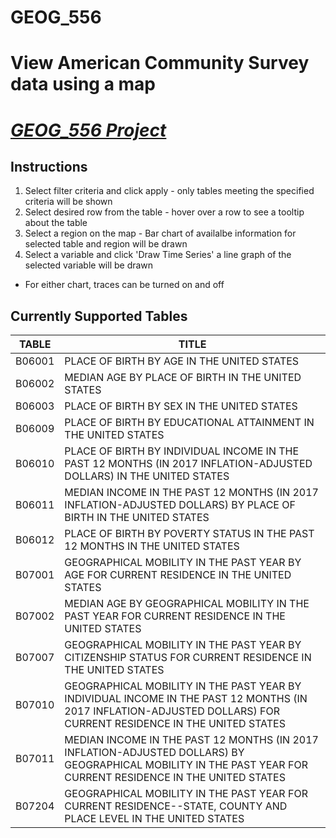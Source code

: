 # GEOG_556

View American Community Survey data using a map
===

<a href="https://dbmellen.github.io/GEOG_556/Donald_Mellen_Project.html" target="_blank">***GEOG_556 Project***</a>
================

Instructions
-----------

1. Select filter criteria and click apply - only tables meeting the specified criteria will be shown 
2. Select desired row from the table - hover over a row to see a tooltip about the table 
3. Select a region on the map - Bar chart of availalbe information for selected table and region will be drawn 
4. Select a variable and click 'Draw Time Series' a line graph of the selected variable will be drawn 

* For either chart, traces can be turned on and off 

Currently Supported Tables
--------------------------

|TABLE|TITLE|
|---|---|
|B06001|PLACE OF BIRTH BY AGE IN THE UNITED STATES|
|B06002|MEDIAN AGE BY PLACE OF BIRTH IN THE UNITED STATES|
|B06003|PLACE OF BIRTH BY SEX IN THE UNITED STATES|
|B06009|PLACE OF BIRTH BY EDUCATIONAL ATTAINMENT IN THE UNITED STATES|
|B06010|PLACE OF BIRTH BY INDIVIDUAL INCOME IN THE PAST 12 MONTHS (IN 2017 INFLATION-ADJUSTED DOLLARS) IN THE UNITED STATES|
|B06011|MEDIAN INCOME IN THE PAST 12 MONTHS (IN 2017 INFLATION-ADJUSTED DOLLARS) BY PLACE OF BIRTH IN THE UNITED STATES|
|B06012|PLACE OF BIRTH BY POVERTY STATUS IN THE PAST 12 MONTHS IN THE UNITED STATES|
|B07001|GEOGRAPHICAL MOBILITY IN THE PAST YEAR BY AGE FOR CURRENT RESIDENCE IN THE UNITED STATES|
|B07002|MEDIAN AGE BY GEOGRAPHICAL MOBILITY IN THE PAST YEAR FOR CURRENT RESIDENCE IN THE UNITED STATES|
|B07007|GEOGRAPHICAL MOBILITY IN THE PAST YEAR BY CITIZENSHIP STATUS FOR CURRENT RESIDENCE IN THE UNITED STATES|
|B07010|GEOGRAPHICAL MOBILITY IN THE PAST YEAR BY INDIVIDUAL INCOME IN THE PAST 12 MONTHS (IN 2017 INFLATION-ADJUSTED DOLLARS) FOR CURRENT RESIDENCE IN THE UNITED STATES|
|B07011|MEDIAN INCOME IN THE PAST 12 MONTHS (IN 2017 INFLATION-ADJUSTED DOLLARS) BY GEOGRAPHICAL MOBILITY IN THE PAST YEAR FOR CURRENT RESIDENCE IN THE UNITED STATES|
|B07204|GEOGRAPHICAL MOBILITY IN THE PAST YEAR FOR CURRENT RESIDENCE--STATE, COUNTY AND PLACE LEVEL IN THE UNITED STATES|


